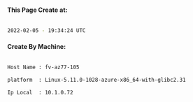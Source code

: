 
   
#### This Page Create at:

```bash

2022-02-05 - 19:34:24 UTC

```

#### Create By Machine:

```bash

Host Name : fv-az77-105

platform  : Linux-5.11.0-1028-azure-x86_64-with-glibc2.31

Ip Local  : 10.1.0.72

```

